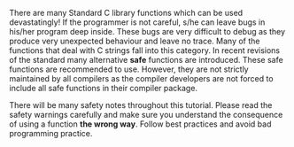 There are many Standard C library functions which can be used devastatingly! If the programmer is not careful, s/he can leave bugs in his/her program deep inside. These bugs are very difficult to debug as they produce very unexpected behaviour and leave no trace. Many of the functions that deal with C strings fall into this category. In recent revisions of the standard many alternative **safe** functions are introduced. These safe functions are recommended to use. However, they are not strictly maintained by all compilers as the compiler developers are not forced to include all safe functions in their compiler package.

There will be many safety notes throughout this tutorial. Please read the safety warnings carefully and make sure you understand the consequence of using a function **the wrong way**. Follow best practices and avoid bad programming practice.

